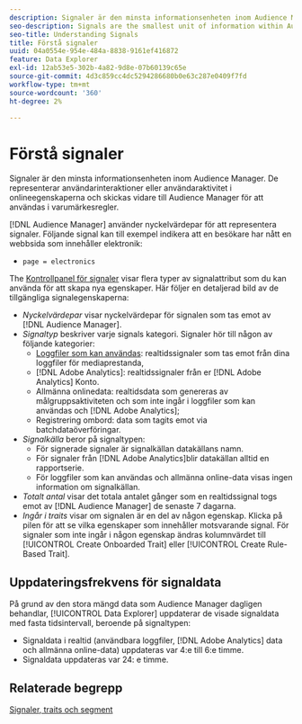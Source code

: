 ```yaml
---
description: Signaler är den minsta informationsenheten inom Audience Manager. De representerar användarinteraktioner eller användaraktivitet i dina onlineegenskaper och skickas vidare till Audience Manager för att användas i varumärkesregler.
seo-description: Signals are the smallest unit of information within Audience Manager. They represent user interactions or user activity on your online properties, and get passed on to Audience Manager to be used in trait rules.
seo-title: Understanding Signals
title: Förstå signaler
uuid: 04a0554e-954e-484a-8838-9161ef416872
feature: Data Explorer
exl-id: 12ab53e5-302b-4a82-9d8e-07b60139c65e
source-git-commit: 4d3c859cc4dc5294286680b0e63c287e0409f7fd
workflow-type: tm+mt
source-wordcount: '360'
ht-degree: 2%

---
```


# Förstå signaler

Signaler är den minsta informationsenheten inom Audience Manager. De representerar användarinteraktioner eller användaraktivitet i onlineegenskaperna och skickas vidare till Audience Manager för att användas i varumärkesregler.

[!DNL Audience Manager] använder nyckelvärdepar för att representera signaler. Följande signal kan till exempel indikera att en besökare har nått en webbsida som innehåller elektronik:

* `page = electronics`

The [Kontrollpanel för signaler](../../features/data-explorer/data-explorer-signals-dashboard.md) visar flera typer av signalattribut som du kan använda för att skapa nya egenskaper. Här följer en detaljerad bild av de tillgängliga signalegenskaperna:

* *Nyckelvärdepar* visar nyckelvärdepar för signalen som tas emot av [!DNL Audience Manager].
* *Signaltyp* beskriver varje signals kategori. Signaler hör till någon av följande kategorier:
   * [Loggfiler som kan användas](/help/using/integration/media-data-integration/actionable-log-files.md): realtidssignaler som tas emot från dina loggfiler för mediaprestanda,
   * [!DNL Adobe Analytics]: realtidssignaler från er [!DNL Adobe Analytics] Konto.
   * Allmänna onlinedata: realtidsdata som genereras av målgruppsaktiviteten och som inte ingår i loggfiler som kan användas och [!DNL Adobe Analytics];
   * Registrering ombord: data som tagits emot via batchdataöverföringar.
* *Signalkälla* beror på signaltypen:
   * För signerade signaler är signalkällan datakällans namn.
   * För signaler från [!DNL Adobe Analytics]blir datakällan alltid en rapportserie.
   * För loggfiler som kan användas och allmänna online-data visas ingen information om signalkällan.
* *Totalt antal* visar det totala antalet gånger som en realtidssignal togs emot av [!DNL Audience Manager] de senaste 7 dagarna.
* *Ingår i traits* visar om signalen är en del av någon egenskap. Klicka på pilen för att se vilka egenskaper som innehåller motsvarande signal. För signaler som inte ingår i någon egenskap ändras kolumnvärdet till [!UICONTROL Create Onboarded Trait] eller [!UICONTROL Create Rule-Based Trait].

## Uppdateringsfrekvens för signaldata

På grund av den stora mängd data som Audience Manager dagligen behandlar, [!UICONTROL Data Explorer] uppdaterar de visade signaldata med fasta tidsintervall, beroende på signaltypen:

* Signaldata i realtid (användbara loggfiler, [!DNL Adobe Analytics] data och allmänna online-data) uppdateras var 4:e till 6:e timme.
* Signaldata uppdateras var 24: e timme.

## Relaterade begrepp

[Signaler, traits och segment](/help/using/reference/signal-trait-segment.md)
